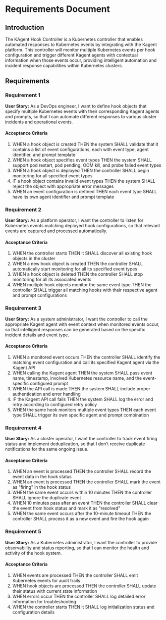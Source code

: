 # Requirements Document

## Introduction

The KAgent Hook Controller is a Kubernetes controller that enables automated responses to Kubernetes events by integrating with the Kagent platform. This controller will monitor multiple Kubernetes events per hook configuration and trigger different Kagent agents with contextual information when those events occur, providing intelligent automation and incident response capabilities within Kubernetes clusters.

## Requirements

### Requirement 1

**User Story:** As a DevOps engineer, I want to define hook objects that specify multiple Kubernetes events with their corresponding Kagent agents and prompts, so that I can automate different responses to various cluster incidents and operational events.

#### Acceptance Criteria

1. WHEN a hook object is created THEN the system SHALL validate that it contains a list of event configurations, each with event type, agent identifier, and prompt template
2. WHEN a hook object specifies event types THEN the system SHALL support pod restart, pod pending, OOM kill, and probe failed event types
3. WHEN a hook object is deployed THEN the controller SHALL begin monitoring for all specified event types
4. IF a hook object contains invalid event types THEN the system SHALL reject the object with appropriate error messages
5. WHEN an event configuration is defined THEN each event type SHALL have its own agent identifier and prompt template

### Requirement 2

**User Story:** As a platform operator, I want the controller to listen for Kubernetes events matching deployed hook configurations, so that relevant events are captured and processed automatically.

#### Acceptance Criteria

1. WHEN the controller starts THEN it SHALL discover all existing hook objects in the cluster
2. WHEN a new hook object is created THEN the controller SHALL automatically start monitoring for all its specified event types
3. WHEN a hook object is deleted THEN the controller SHALL stop monitoring for all its associated events
4. WHEN multiple hook objects monitor the same event type THEN the controller SHALL trigger all matching hooks with their respective agent and prompt configurations
### Requirement 3

**User Story:** As a system administrator, I want the controller to call the appropriate Kagent agent with event context when monitored events occur, so that intelligent responses can be generated based on the specific incident details and event type.

#### Acceptance Criteria

1. WHEN a monitored event occurs THEN the controller SHALL identify the matching event configuration and call its specified Kagent agent via the Kagent API
2. WHEN calling the Kagent agent THEN the system SHALL pass event name, timestamp, involved Kubernetes resource name, and the event-specific configured prompt
3. WHEN the API call is made THEN the system SHALL include proper authentication and error handling
4. IF the Kagent API call fails THEN the system SHALL log the error and retry according to configured retry policy
5. WHEN the same hook monitors multiple event types THEN each event type SHALL trigger its own specific agent and prompt combination

### Requirement 4

**User Story:** As a cluster operator, I want the controller to track event firing status and implement deduplication, so that I don't receive duplicate notifications for the same ongoing issue.

#### Acceptance Criteria

1. WHEN an event is processed THEN the controller SHALL record the event data in the hook status
2. WHEN an event is processed THEN the controller SHALL mark the event as "firing" in the hook status
3. WHEN the same event occurs within 10 minutes THEN the controller SHALL ignore the duplicate event
4. WHEN 10 minutes pass after an event THEN the controller SHALL clear the event from hook status and mark it as "resolved"
5. WHEN the same event occurs after the 10-minute timeout THEN the controller SHALL process it as a new event and fire the hook again

### Requirement 5

**User Story:** As a Kubernetes administrator, I want the controller to provide observability and status reporting, so that I can monitor the health and activity of the hook system.

#### Acceptance Criteria

1. WHEN events are processed THEN the controller SHALL emit Kubernetes events for audit trails
2. WHEN hook objects are processed THEN the controller SHALL update their status with current state information
3. WHEN errors occur THEN the controller SHALL log detailed error information for troubleshooting
4. WHEN the controller starts THEN it SHALL log initialization status and configuration details